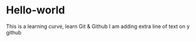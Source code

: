 # Hello-world
This is a learning curve, learn Git &amp; Github 
I am adding extra line of text on y github 
